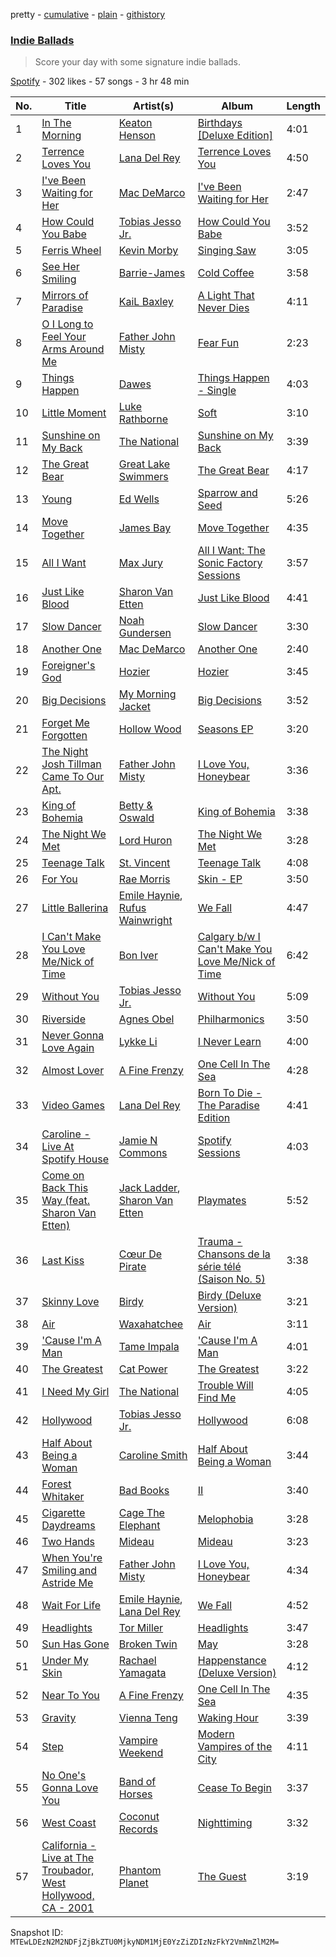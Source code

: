 pretty - [cumulative](/playlists/cumulative/0aXP5u51kHZiKvxkUPq0IL.md) - [plain](/playlists/plain/0aXP5u51kHZiKvxkUPq0IL) - [githistory](https://github.githistory.xyz/mackorone/spotify-playlist-archive/blob/main/playlists/plain/0aXP5u51kHZiKvxkUPq0IL)

### [Indie Ballads](https://open.spotify.com/playlist/0aXP5u51kHZiKvxkUPq0IL)

> Score your day with some signature indie ballads.

[Spotify](https://open.spotify.com/user/spotify) - 302 likes - 57 songs - 3 hr 48 min

| No. | Title | Artist(s) | Album | Length |
|---|---|---|---|---|
| 1 | [In The Morning](https://open.spotify.com/track/5ARxzI7euqmCqljviBbsM2) | [Keaton Henson](https://open.spotify.com/artist/6GFfu1alUSrL7qazImC160) | [Birthdays \[Deluxe Edition\]](https://open.spotify.com/album/2OyV4tTcf9SeD8LptMfldT) | 4:01 |
| 2 | [Terrence Loves You](https://open.spotify.com/track/3NkWdvbs6xEVk3c0vPGhXN) | [Lana Del Rey](https://open.spotify.com/artist/00FQb4jTyendYWaN8pK0wa) | [Terrence Loves You](https://open.spotify.com/album/4xlfiqbKSVzrbUzjbYe2Ia) | 4:50 |
| 3 | [I've Been Waiting for Her](https://open.spotify.com/track/5h1t70SJIElmJEqgrkWHTX) | [Mac DeMarco](https://open.spotify.com/artist/3Sz7ZnJQBIHsXLUSo0OQtM) | [I've Been Waiting for Her](https://open.spotify.com/album/7eGgLQCLsMtrgrjyFCfkk3) | 2:47 |
| 4 | [How Could You Babe](https://open.spotify.com/track/3UQM3V4mjS1DuAqucivt1Q) | [Tobias Jesso Jr.](https://open.spotify.com/artist/3RosuARXNIOfNYoJXR7fzA) | [How Could You Babe](https://open.spotify.com/album/366pymIt28pfphDRjYM0BL) | 3:52 |
| 5 | [Ferris Wheel](https://open.spotify.com/track/4lOMlUFX4qN0d587hfQMDO) | [Kevin Morby](https://open.spotify.com/artist/6fxk3UXHTFYET8qCT9WlBF) | [Singing Saw](https://open.spotify.com/album/1s8RmcZjTuvDt9eQ4MAKLI) | 3:05 |
| 6 | [See Her Smiling](https://open.spotify.com/track/3m1ChU56bSNFdvOHZ649gC) | [Barrie\-James](https://open.spotify.com/artist/2OteRXiAleVQTZbUMWeoOo) | [Cold Coffee](https://open.spotify.com/album/0GGh4y5PxqdJXNK5fHU6HU) | 3:58 |
| 7 | [Mirrors of Paradise](https://open.spotify.com/track/5u1hFiNBLQDWat8IRXuavN) | [KaiL Baxley](https://open.spotify.com/artist/3fV14PAU0MWFaj0Kt8MDWx) | [A Light That Never Dies](https://open.spotify.com/album/3bVTjHIf9SQb5azkxNTVVE) | 4:11 |
| 8 | [O I Long to Feel Your Arms Around Me](https://open.spotify.com/track/17eJJpSWm9JWl4wYmbwixM) | [Father John Misty](https://open.spotify.com/artist/2kGBy2WHvF0VdZyqiVCkDT) | [Fear Fun](https://open.spotify.com/album/0r0uA6OMU5fTbWetcMf867) | 2:23 |
| 9 | [Things Happen](https://open.spotify.com/track/4dzPQVLO4bBEw5pcNVvNaM) | [Dawes](https://open.spotify.com/artist/0CDUUM6KNRvgBFYIbWxJwV) | [Things Happen \- Single](https://open.spotify.com/album/0nJCjlw3AGdO7gYGiZ2sao) | 4:03 |
| 10 | [Little Moment](https://open.spotify.com/track/1dwLyrQXQeDQe14UIdWfFr) | [Luke Rathborne](https://open.spotify.com/artist/0XfDKxRuVIlgnFx0GHj4h6) | [Soft](https://open.spotify.com/album/2qqkqWmqBZ5L7mvsY3tQdH) | 3:10 |
| 11 | [Sunshine on My Back](https://open.spotify.com/track/4VeQ05HWIFQ1gqhsB2dvdq) | [The National](https://open.spotify.com/artist/2cCUtGK9sDU2EoElnk0GNB) | [Sunshine on My Back](https://open.spotify.com/album/2ivssRWgsZ3X0D6g9goT7D) | 3:39 |
| 12 | [The Great Bear](https://open.spotify.com/track/2LXjoDNjwPQup5A02IJKpi) | [Great Lake Swimmers](https://open.spotify.com/artist/2HcZuUtnktqMHm4H1R9gAR) | [The Great Bear](https://open.spotify.com/album/0Bg6hnUfRNPdlxrVYQcA2P) | 4:17 |
| 13 | [Young](https://open.spotify.com/track/2fWvDmPyhZNWdqg00r6W9u) | [Ed Wells](https://open.spotify.com/artist/5VU6y4gxGiF3Es895F7Ee5) | [Sparrow and Seed](https://open.spotify.com/album/0gAx4qI9r3clwvF2oZyVdF) | 5:26 |
| 14 | [Move Together](https://open.spotify.com/track/4kfJRwiUaDYi7vtXfuAeKW) | [James Bay](https://open.spotify.com/artist/4EzkuveR9pLvDVFNx6foYD) | [Move Together](https://open.spotify.com/album/3BKtskG6p5BwZxWSz0Pict) | 4:35 |
| 15 | [All I Want](https://open.spotify.com/track/0JggQ4jzbptIywK9O2BcG2) | [Max Jury](https://open.spotify.com/artist/3MuPVbFDynbq9zRTAqjRxi) | [All I Want: The Sonic Factory Sessions](https://open.spotify.com/album/1LygChf3iU7L1fBzpBD6Y2) | 3:57 |
| 16 | [Just Like Blood](https://open.spotify.com/track/4gML5x1msjfFty29Ks1T9F) | [Sharon Van Etten](https://open.spotify.com/artist/2wJ4vsxWd7df7dRU4KcoDe) | [Just Like Blood](https://open.spotify.com/album/0JGHve50jhJr7BvYsCFhZT) | 4:41 |
| 17 | [Slow Dancer](https://open.spotify.com/track/4e1jkDGXP276kdjQ8jybwZ) | [Noah Gundersen](https://open.spotify.com/artist/34482S5nfxR441wcnVfrHi) | [Slow Dancer](https://open.spotify.com/album/3do0LENZF7CeSby77615rO) | 3:30 |
| 18 | [Another One](https://open.spotify.com/track/3eGW9ANdFCJUqs6pZwH3As) | [Mac DeMarco](https://open.spotify.com/artist/3Sz7ZnJQBIHsXLUSo0OQtM) | [Another One](https://open.spotify.com/album/62jm59Aclvv0KQHNdFsqrM) | 2:40 |
| 19 | [Foreigner's God](https://open.spotify.com/track/7038lbiIM5IE62i6a4qa5Y) | [Hozier](https://open.spotify.com/artist/2FXC3k01G6Gw61bmprjgqS) | [Hozier](https://open.spotify.com/album/36k5aXpxffjVGcNce12GLZ) | 3:45 |
| 20 | [Big Decisions](https://open.spotify.com/track/1XqJU8TLwVCWOO6NUKhpSG) | [My Morning Jacket](https://open.spotify.com/artist/43O3c6wewpzPKwVaGEEtBM) | [Big Decisions](https://open.spotify.com/album/0GU99JAWX8cpDg1TdD3A5k) | 3:52 |
| 21 | [Forget Me Forgotten](https://open.spotify.com/track/3828FzxqSPYBu4K7mzoBZl) | [Hollow Wood](https://open.spotify.com/artist/2jKc8s2nh4zCq8HSQFljXU) | [Seasons EP](https://open.spotify.com/album/1CXK5AjuabAwkb0DRCrQXi) | 3:20 |
| 22 | [The Night Josh Tillman Came To Our Apt.](https://open.spotify.com/track/5UXusQhn77o9f11H4NKFbM) | [Father John Misty](https://open.spotify.com/artist/2kGBy2WHvF0VdZyqiVCkDT) | [I Love You, Honeybear](https://open.spotify.com/album/2A8IKX257C4hJaYUHMhLP7) | 3:36 |
| 23 | [King of Bohemia](https://open.spotify.com/track/34KtmwODrt1ia604Q6mzXy) | [Betty & Oswald](https://open.spotify.com/artist/3Z8uzX8UEtNGYskkZJ9Acp) | [King of Bohemia](https://open.spotify.com/album/0xLHW7kjCKGGRN7uaFRxH0) | 3:38 |
| 24 | [The Night We Met](https://open.spotify.com/track/4iH31mAwPbG9SSPN6nHWgu) | [Lord Huron](https://open.spotify.com/artist/6ltzsmQQbmdoHHbLZ4ZN25) | [The Night We Met](https://open.spotify.com/album/5UGCFUixbUYeYrpfUnlEQA) | 3:28 |
| 25 | [Teenage Talk](https://open.spotify.com/track/0iKsBFbuFNA9eSGvhuncCJ) | [St\. Vincent](https://open.spotify.com/artist/7bcbShaqKdcyjnmv4Ix8j6) | [Teenage Talk](https://open.spotify.com/album/3HG6Nf0745fsytgWLptMXw) | 4:08 |
| 26 | [For You](https://open.spotify.com/track/6wUPboIgs7h3J1CE2Qq0d6) | [Rae Morris](https://open.spotify.com/artist/67xyhWIvYQK5qr6b0gElst) | [Skin \- EP](https://open.spotify.com/album/4nDTeEOiUHCS1YDOurQPC4) | 3:50 |
| 27 | [Little Ballerina](https://open.spotify.com/track/2Zc88UXIORcnvHHeJNRd1b) | [Emile Haynie](https://open.spotify.com/artist/3HlAg5EbFYOdlVPooU9f0K), [Rufus Wainwright](https://open.spotify.com/artist/2PfBzriIMRsCXPDtSy9vg8) | [We Fall](https://open.spotify.com/album/7z7rJeFbyPYjqYSUlmQVNQ) | 4:47 |
| 28 | [I Can't Make You Love Me/Nick of Time](https://open.spotify.com/track/0VXevk74BcLmIbUijIWxfR) | [Bon Iver](https://open.spotify.com/artist/4LEiUm1SRbFMgfqnQTwUbQ) | [Calgary b/w I Can't Make You Love Me/Nick of Time](https://open.spotify.com/album/6AXYiz8q5CQRCNKzM3d7Wy) | 6:42 |
| 29 | [Without You](https://open.spotify.com/track/74Y4S031TBjW4LrMCB13BL) | [Tobias Jesso Jr.](https://open.spotify.com/artist/3RosuARXNIOfNYoJXR7fzA) | [Without You](https://open.spotify.com/album/6uJwyGpFal8cMZ9znvULbQ) | 5:09 |
| 30 | [Riverside](https://open.spotify.com/track/7kaub3iYrvVz5gaPVemsWE) | [Agnes Obel](https://open.spotify.com/artist/1rKrEdI6GKirxWHxIUPYms) | [Philharmonics](https://open.spotify.com/album/7oTWCoBLYtzURvGTFysNf1) | 3:50 |
| 31 | [Never Gonna Love Again](https://open.spotify.com/track/260P406V4ys84uDOFGfcMA) | [Lykke Li](https://open.spotify.com/artist/6oBm8HB0yfrIc9IHbxs6in) | [I Never Learn](https://open.spotify.com/album/4fGqfyineAZmulNxgitERh) | 4:00 |
| 32 | [Almost Lover](https://open.spotify.com/track/3GSYWQNnSdovwC2H8HpziA) | [A Fine Frenzy](https://open.spotify.com/artist/5dTYaRzOn4rXGBLH052EeQ) | [One Cell In The Sea](https://open.spotify.com/album/0Ot7MEgreG2R93aN42M9iK) | 4:28 |
| 33 | [Video Games](https://open.spotify.com/track/24jvD83UgLmrdGjhWTFslY) | [Lana Del Rey](https://open.spotify.com/artist/00FQb4jTyendYWaN8pK0wa) | [Born To Die \- The Paradise Edition](https://open.spotify.com/album/5PW8nAtvf2HV8RYZFd4IrX) | 4:41 |
| 34 | [Caroline \- Live At Spotify House](https://open.spotify.com/track/7AjZ0qsgxGFARwIRBsb102) | [Jamie N Commons](https://open.spotify.com/artist/2FsZnS8gQ8jG1HGnPYNlm9) | [Spotify Sessions](https://open.spotify.com/album/4Np9cPlbJVYWQxl6i4Fhc9) | 4:03 |
| 35 | [Come on Back This Way \(feat\. Sharon Van Etten\)](https://open.spotify.com/track/4znW92ViEZynv5IdBauBZ9) | [Jack Ladder](https://open.spotify.com/artist/7nMCtlEV4oVcC7cAN2MlLn), [Sharon Van Etten](https://open.spotify.com/artist/2wJ4vsxWd7df7dRU4KcoDe) | [Playmates](https://open.spotify.com/album/6prkJPtNTby2uw2n0FTnLY) | 5:52 |
| 36 | [Last Kiss](https://open.spotify.com/track/27H7ftAZmkbROLZuqHZ4QD) | [Cœur De Pirate](https://open.spotify.com/artist/2eRNMtoi82UZUuaL6naDjA) | [Trauma \- Chansons de la série télé \(Saison No\. 5\)](https://open.spotify.com/album/21sYyp0tQfjcIwiu0ULknn) | 3:38 |
| 37 | [Skinny Love](https://open.spotify.com/track/0HRshWRNAwQBROvxXqG3i9) | [Birdy](https://open.spotify.com/artist/2WX2uTcsvV5OnS0inACecP) | [Birdy \(Deluxe Version\)](https://open.spotify.com/album/3sGzkurA1fvEFqh73sWCVA) | 3:21 |
| 38 | [Air](https://open.spotify.com/track/1YQafeyn9ZQwB00u3kuH0k) | [Waxahatchee](https://open.spotify.com/artist/5IWCU0V9evBlW4gIeGY4zF) | [Air](https://open.spotify.com/album/06nwNSJTPSybqzY08z186g) | 3:11 |
| 39 | ['Cause I'm A Man](https://open.spotify.com/track/7Bsty8kmuETmsBC15k2orC) | [Tame Impala](https://open.spotify.com/artist/5INjqkS1o8h1imAzPqGZBb) | ['Cause I'm A Man](https://open.spotify.com/album/4vCPJt9JIOQVowf3el0Thx) | 4:01 |
| 40 | [The Greatest](https://open.spotify.com/track/6CAG3rBGPTAinoqgVD7fBJ) | [Cat Power](https://open.spotify.com/artist/6G7OerKc3eBO9sVkRNopFC) | [The Greatest](https://open.spotify.com/album/2ErZHHnKWGdpUWCwYLjHxU) | 3:22 |
| 41 | [I Need My Girl](https://open.spotify.com/track/7rbCL7W893Zonbfnevku5s) | [The National](https://open.spotify.com/artist/2cCUtGK9sDU2EoElnk0GNB) | [Trouble Will Find Me](https://open.spotify.com/album/2JhR4tjuc3MIKa8v2JaKze) | 4:05 |
| 42 | [Hollywood](https://open.spotify.com/track/6sHdBYQ8xiZ8p4eRuMqKoq) | [Tobias Jesso Jr.](https://open.spotify.com/artist/3RosuARXNIOfNYoJXR7fzA) | [Hollywood](https://open.spotify.com/album/1VP9Nf70JuwYsSGqvMNS9l) | 6:08 |
| 43 | [Half About Being a Woman](https://open.spotify.com/track/4sOlKj8VgiCtlS3hOj6dBS) | [Caroline Smith](https://open.spotify.com/artist/47blM5Op3BJODxUJImwdYE) | [Half About Being a Woman](https://open.spotify.com/album/5CTRcdwpLSIc80Mg4BHCFS) | 3:44 |
| 44 | [Forest Whitaker](https://open.spotify.com/track/2kW59AS9OrpFsuXbi2939R) | [Bad Books](https://open.spotify.com/artist/0e9H8oaYYRCKFXOVv848nt) | [II](https://open.spotify.com/album/1yDgzhR6Dtv7r8F7vOKyIz) | 3:40 |
| 45 | [Cigarette Daydreams](https://open.spotify.com/track/2tznHmp70DxMyr2XhWLOW0) | [Cage The Elephant](https://open.spotify.com/artist/26T3LtbuGT1Fu9m0eRq5X3) | [Melophobia](https://open.spotify.com/album/4EK8gtQfdVsmDTji7gBFlz) | 3:28 |
| 46 | [Two Hands](https://open.spotify.com/track/5A6jSZtXkChF1TPDll1a7p) | [Mideau](https://open.spotify.com/artist/5N0xrDCddc6VkbPCDo9H5K) | [Mideau](https://open.spotify.com/album/3I2PGnWMCuXeWVbKQ3oBpQ) | 3:23 |
| 47 | [When You're Smiling and Astride Me](https://open.spotify.com/track/7wCvdtHmURfT3pE65iXuXl) | [Father John Misty](https://open.spotify.com/artist/2kGBy2WHvF0VdZyqiVCkDT) | [I Love You, Honeybear](https://open.spotify.com/album/7buEcyw6fJF3WPgr06BomH) | 4:34 |
| 48 | [Wait For Life](https://open.spotify.com/track/2SCUYQiMHeWjoEca0XKxZW) | [Emile Haynie](https://open.spotify.com/artist/3HlAg5EbFYOdlVPooU9f0K), [Lana Del Rey](https://open.spotify.com/artist/00FQb4jTyendYWaN8pK0wa) | [We Fall](https://open.spotify.com/album/7z7rJeFbyPYjqYSUlmQVNQ) | 4:52 |
| 49 | [Headlights](https://open.spotify.com/track/2JtrVqAeIyCZ225spGqwPy) | [Tor Miller](https://open.spotify.com/artist/6HCZOENaZRSdEWQVSN8vzL) | [Headlights](https://open.spotify.com/album/6yY0JhdvEnxrqVouVhgqct) | 3:47 |
| 50 | [Sun Has Gone](https://open.spotify.com/track/0sxHNSs2YryW2VIfF2rnK9) | [Broken Twin](https://open.spotify.com/artist/4Y1f57EtKq7YF6DfftpopX) | [May](https://open.spotify.com/album/7lz632MGslCLlPym36livS) | 3:28 |
| 51 | [Under My Skin](https://open.spotify.com/track/234AYE6GUkpgfruH5S4z3E) | [Rachael Yamagata](https://open.spotify.com/artist/7w0qj2HiAPIeUcoPogvOZ6) | [Happenstance \(Deluxe Version\)](https://open.spotify.com/album/66p6CIMdxQFO3Igg9xo14a) | 4:12 |
| 52 | [Near To You](https://open.spotify.com/track/7BNWtMbwnx7A2cbKVG7lhe) | [A Fine Frenzy](https://open.spotify.com/artist/5dTYaRzOn4rXGBLH052EeQ) | [One Cell In The Sea](https://open.spotify.com/album/0Ot7MEgreG2R93aN42M9iK) | 4:35 |
| 53 | [Gravity](https://open.spotify.com/track/2nBIfZzQYsnzTDCSsAhmrs) | [Vienna Teng](https://open.spotify.com/artist/0xbwBKuWBNWfDBFsrRJEJG) | [Waking Hour](https://open.spotify.com/album/5bE7pvKcFGwRX4E4qcYCiE) | 3:39 |
| 54 | [Step](https://open.spotify.com/track/78J9MBkAoqfvyeEpQKJDzD) | [Vampire Weekend](https://open.spotify.com/artist/5BvJzeQpmsdsFp4HGUYUEx) | [Modern Vampires of the City](https://open.spotify.com/album/2Qi2SySN2ePZwMLDSv9Krn) | 4:11 |
| 55 | [No One's Gonna Love You](https://open.spotify.com/track/3LeNQIGi0zwmQm8WShZB95) | [Band of Horses](https://open.spotify.com/artist/0OdUWJ0sBjDrqHygGUXeCF) | [Cease To Begin](https://open.spotify.com/album/4a1jgSYZGMTR6Yp6IiSkbO) | 3:37 |
| 56 | [West Coast](https://open.spotify.com/track/1AtnxUR7yOlRsfjzF2kpuv) | [Coconut Records](https://open.spotify.com/artist/2YKp8Odp8GGbAkVU60Yk2Y) | [Nighttiming](https://open.spotify.com/album/3nBX2HMsJZlhcPxdqu2Wjy) | 3:32 |
| 57 | [California \- Live at The Troubador, West Hollywood, CA \- 2001](https://open.spotify.com/track/4l7vH6zMLfz2P3F5ufpc55) | [Phantom Planet](https://open.spotify.com/artist/0LsTFjEB1IIrh7IlTxs1GY) | [The Guest](https://open.spotify.com/album/4SvTjA2cwASS1cWzEIG0WD) | 3:19 |

Snapshot ID: `MTEwLDEzN2M2NDFjZjBkZTU0MjkyNDM1MjE0YzZiZDIzNzFkY2VmNmZlM2M=`
